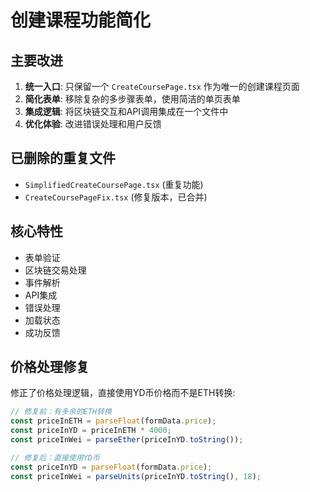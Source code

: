 # 创建课程功能简化

## 主要改进

1. **统一入口**: 只保留一个 `CreateCoursePage.tsx` 作为唯一的创建课程页面
2. **简化表单**: 移除复杂的多步骤表单，使用简洁的单页表单
3. **集成逻辑**: 将区块链交互和API调用集成在一个文件中
4. **优化体验**: 改进错误处理和用户反馈

## 已删除的重复文件

- `SimplifiedCreateCoursePage.tsx` (重复功能)
- `CreateCoursePageFix.tsx` (修复版本，已合并)

## 核心特性

- 表单验证
- 区块链交易处理
- 事件解析
- API集成
- 错误处理
- 加载状态
- 成功反馈

## 价格处理修复

修正了价格处理逻辑，直接使用YD币价格而不是ETH转换:

```typescript
// 修复前：有多余的ETH转换
const priceInETH = parseFloat(formData.price);
const priceInYD = priceInETH * 4000;
const priceInWei = parseEther(priceInYD.toString());

// 修复后：直接使用YD币
const priceInYD = parseFloat(formData.price);
const priceInWei = parseUnits(priceInYD.toString(), 18);
```
